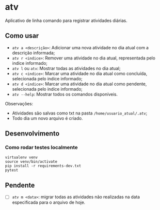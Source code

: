 # atv

Aplicativo de linha comando para registrar atividades diárias.

## Como usar

- `atv a <descrição>`: Adicionar uma nova atividade no dia atual
com a descrição informada;
- `atv r <indice>`: Remover uma atividade no dia atual, representada
pelo indice informado;
- `atv l` ou `atv`: Mostrar todas as atividades no dia atual;
- `atv c <indice>`: Marcar uma atividade no dia atual como concluída, selecionada
pelo indice informado;
- `atv d <indice>`: Marcar uma atividade no dia atual como pendente, selecionada
pelo indice informado;
- `atv --help`: Mostrar todos os comandos disponíveis.

Observações:

- Atividades são salvas como txt na pasta `/home/usuario_atual/.atv`;
- Todo dia um novo arquivo é criado.

## Desenvolvimento

### Como rodar testes localmente

```commandline
virtualenv venv
source venv/bin/activate
pip install -r requirements-dev.txt
pytest
```

## Pendente

- [ ] `atv m <data>`: migrar todas as atividades não realizadas na data especificada
para o arquivo de hoje.
